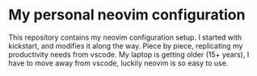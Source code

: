 # My personal neovim configuration

This repository contains my neovim configuration setup. I started with kickstart,
and modifies it along the way. Piece by piece, replicating my productivity needs from vscode.
My laptop is getting older (15+ years), I have to move away from vscode, luckily neovim is so easy to use.
